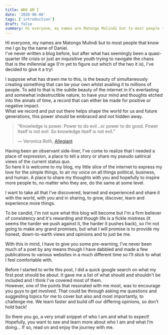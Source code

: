 ```yaml
---
title: WHO AM I
date: '2020-06-08'
tags: ['introduction']
draft: false
summary: Hi everyone, my names are Matongo Mulindi but to most people that know me I go by the name of Daniel.
---
```


Hi everyone, my names are Matongo Mulindi but to most people that know me I go by the name of Daniel.  
I've never written a blog before, but after what has seemingly been a quasi-quarter life crisis or just an inquisitive youth trying to navigate the chaos that is the millennial age (I'm yet to figure out which of the two it is), I've decided to give it a try!

I suppose what has drawn me to this, is the beauty of simultaneously creating something that can be your own whilst availing it to millions of people. To add to that is the subtle beauty of the internet in it's everlasting and somewhat indestructible nature, to have your mind and thoughts etched into the annals of time, a record that can either be made for positive or negative impact.  
What we record and put out there helps shape the world for us and future generations, this power should be embraced and not hidden away.

> “Knowledge is power. Power to do evil…or power to do good. Power itself is not evil. So knowledge itself is not evil.”
>
> ― Veronica Roth, [Allegiant](https://www.goodreads.com/work/quotes/15524549)

Having been an observant side-liner, I've come to realize that I needed a place of expression, a place to tell a story or share my pseudo satirical views of the current status quo.  
So here it is welcome to my blog, my little slice of the internet to express my love for the simple things, to air my voice on all things political, business, and human. A place to share my thoughts with you and hopefully to inspire more people to, no matter who they are, do the same at some level.

I want to take all that I’ve discovered, learned and experienced and share it with the world, with you and in sharing, to grow, discover, learn and experience more things.

To be candid, I'm not sure what this blog will become but I'm a firm believer of consistency and it's rewarding and though life is a fickle mistress (it seems the harder we push against it, the harder it pushes back), so I’m not going to make any grand promises, but what I will promise is to provide my honest, down-to-earth views and opinions and to just be me.

With this in mind, I have to give you some pre-warning, I’ve never been much of a poet by any means though I have dabbled and made a few publications to various websites in a much different time so I’ll stick to what I feel comfortable with.

Before I started to write this post, I did a quick google search on what my first post should be about. It gave me a list of what should and shouldn't be included and I think I've covered most of them.  
However, one of the points that resonated with me most, was to encourage you guys to get involved. That could be through asking me questions and suggesting topics for me to cover but also and most importantly, to challenge me. We learn faster and build off our differing opinions, so don’t hold back!

So there you go, a very small snippet of who I am and what to expect! Hopefully, you want to see and learn more about who I am and what I’m doing… If so, read on and enjoy the journey with me.

